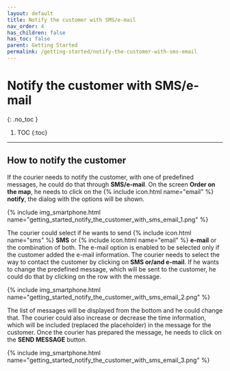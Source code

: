 ```yaml
---
layout: default
title: Notify the customer with SMS/e-mail
nav_order: 4
has_children: false
has_toc: false
parent: Getting Started
permalink: /getting-started/notify-the-customer-with-sms-email
---
```


# Notify the customer with SMS/e-mail
{: .no_toc }

1. TOC
{:toc}

---

## How to notify the customer
If the courier needs to notify the customer, with one of predefined messages, he could do that through **SMS/e-mail**. On the screen **Order on the map**, he needs to click on the {% include icon.html name="email" %} **notify**, the dialog with the options will be shown.

{% include img_smartphone.html name="getting_started_notify_the_customer_with_sms_email_1.png" %}

The courier could select if he wants to send {% include icon.html name="sms" %} **SMS** or {% include icon.html name="email" %} **e-mail** or the combination of both. The e-mail option is enabled to be selected only if the customer added the e-mail information. The courier needs to select the way to contact the customer by clicking on **SMS or/and e-mail**. If he wants to change the predefined message, which will be sent to the customer, he could do that by clicking on the row with the message.

{% include img_smartphone.html name="getting_started_notify_the_customer_with_sms_email_2.png" %}

The list of messages will be displayed from the bottom and he could change that. The courier could also increase or decrease the time information, which will be included (replaced the placeholder) in the message for the customer. Once the courier has prepared the message, he needs to click on the <span class="text-orange-200">**SEND MESSAGE**</span> button.

{% include img_smartphone.html name="getting_started_notify_the_customer_with_sms_email_3.png" %}